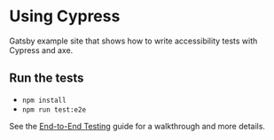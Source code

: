 # Using Cypress

Gatsby example site that shows how to write accessibility tests with Cypress and axe.

## Run the tests

- `npm install`
- `npm run test:e2e`

See the [End-to-End Testing](https://www.gatsbyjs.com/docs/end-to-end-testing/) guide for a walkthrough and more details.

